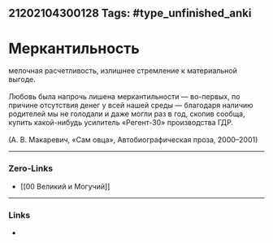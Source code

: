 21202104300128
Tags: #type_unfinished_anki 
---
# Меркантильность

мелочная расчетливость, излишнее стремление к материальной выгоде.<br><br>Любовь была напрочь лишена меркантильности — во-первых, по причине отсутствия денег у всей нашей среды — благодаря наличию родителей мы не голодали и даже могли раз в год, скопив сообща, купить какой-нибудь усилитель «Регент-30» производства ГДР. <br><br>(А. В. Макаревич, «Сам овца», Автобиографическая проза, 2000–2001)

---
### Zero-Links
- [[00 Великий и Могучий]]
---
### Links
-